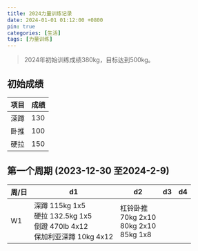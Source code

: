 ```yaml
---
title: 2024力量训练记录
date: 2024-01-01 01:12:00 +0800
pin: true 
categories: [生活]
tags: [力量训练]
---
```


> 2024年初始训练成绩380kg，目标达到500kg。

## 初始成绩

|项目|成绩|  
|--|--|
|深蹲|130|
|卧推|100|
|硬拉|150|

## 第一个周期 (2023-12-30 至2024-2-9)

|周/日|d1|d2|d3|d4|
|--|--|--|--|--|
|W1|深蹲 115kg 1x5 <br>硬拉 132.5kg 1x5 <br>倒蹬 470lb 4x12 <br>保加利亚深蹲 10kg 4x12 | 杠铃卧推 <br>70kg 2x10 <br> 80kg 2x10  <br> 85kg 1x8| |

